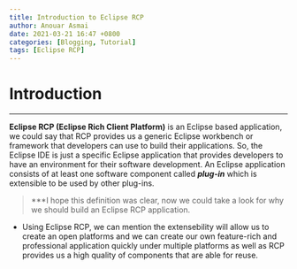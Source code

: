 ```yaml
---
title: Introduction to Eclipse RCP
author: Anouar Asmai
date: 2021-03-21 16:47 +0800
categories: [Blogging, Tutorial]
tags: [Eclipse RCP]
---
```



# Introduction

---

   **Eclipse RCP (Eclipse Rich Client Platform)** is an Eclipse based application, we could say that RCP provides us a generic Eclipse workbench or framework that developers can use to build their applications.
So, the Eclipse IDE is just a specific Eclipse application that provides developers to have an environment for their software development. An Eclipse application consists of at least one
software component called ***plug-in*** which is extensible to be used by other plug-ins.


> ***I hope this definition was clear, now we could take a look for why we should build an Eclipse RCP application.


- Using Eclipse RCP, we can mention the extensebility will allow us to create an open platforms and we can create our own feature-rich and professional application quickly under multiple platforms as well as RCP provides us a high quality of components that are able for reuse.



